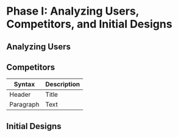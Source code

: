 # Phase I: Analyzing Users, Competitors, and Initial Designs

## Analyzing Users

## Competitors
| Syntax      | Description |
| ----------- | ----------- |
| Header      | Title       |
| Paragraph   | Text        |

## Initial Designs
